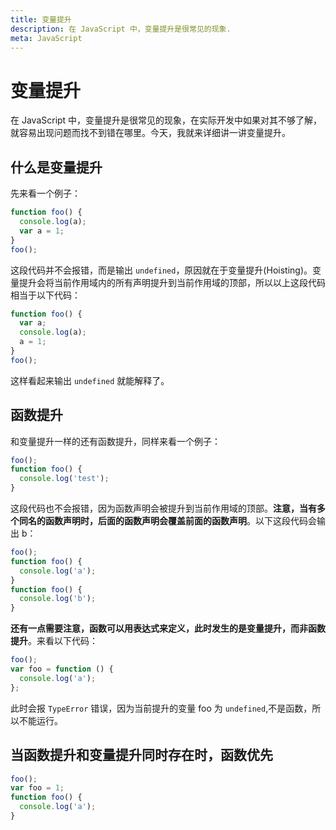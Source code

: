 ```yaml
---
title: 变量提升
description: 在 JavaScript 中，变量提升是很常见的现象.
meta: JavaScript
---
```


# 变量提升

在 JavaScript 中，变量提升是很常见的现象，在实际开发中如果对其不够了解，就容易出现问题而找不到错在哪里。今天，我就来详细讲一讲变量提升。

## 什么是变量提升

先来看一个例子：

```js
function foo() {
  console.log(a);
  var a = 1;
}
foo();
```

这段代码并不会报错，而是输出 `undefined`，原因就在于变量提升(Hoisting)。变量提升会将当前作用域内的所有声明提升到当前作用域的顶部，所以以上这段代码相当于以下代码：

```js
function foo() {
  var a;
  console.log(a);
  a = 1;
}
foo();
```

这样看起来输出 `undefined` 就能解释了。

## 函数提升

和变量提升一样的还有函数提升，同样来看一个例子：

```js
foo();
function foo() {
  console.log('test');
}
```

这段代码也不会报错，因为函数声明会被提升到当前作用域的顶部。**注意，当有多个同名的函数声明时，后面的函数声明会覆盖前面的函数声明**。以下这段代码会输出 b：

```js
foo();
function foo() {
  console.log('a');
}
function foo() {
  console.log('b');
}
```

**还有一点需要注意，函数可以用表达式来定义，此时发生的是变量提升，而非函数提升**。来看以下代码：

```js
foo();
var foo = function () {
  console.log('a');
};
```

此时会报 `TypeError` 错误，因为当前提升的变量 foo 为 `undefined`,不是函数，所以不能运行。

## 当函数提升和变量提升同时存在时，函数优先

```js
foo();
var foo = 1;
function foo() {
  console.log('a');
}
```
